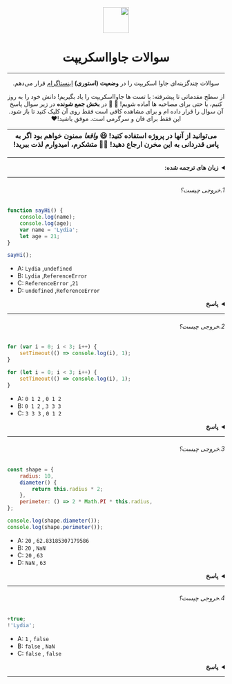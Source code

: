<div dir='rtl'>
<div align="center">
  <img height="60" src="https://img.icons8.com/color/344/javascript.png">
  <h1>سوالات جاوااسکریپت</h1>

---

سوالات چندگزینه‌ای جاوا اسکریپت را در **وضعیت (استوری)** [اینستاگرام](https://www.instagram.com/theavocoder/) قرار می‌دهم.

از سطح مقدماتی تا پیشرفته: با تست ها جاوااسکریپت را یاد بگیریم! دانش خود را به روز کنیم، یا حتی برای مصاحبه ها آماده شویم! :muscle: :rocket:
در **بخش جمع شونده** در زیر سوال پاسخ آن سوال را قرار داده ام و برای مشاهده کافی است فقط روی آن کلیک کنید تا باز شود. این فقط برای فان و سرگرمی است. موفق باشید!:heart:

</div>

| می‌توانید از آنها در پروژه‌ استفاده کنید! 😃 _واقعا_ ممنون خواهم بود اگر به پاس قدردانی به این مخرن ارجاع دهید!  💪🏼 متشکرم، امیدوارم لذت ببرید! |
| ------------------------------------------------------------------------------------------------------------------------------------------------- |

---

<details><summary><b>زبان های ترجمه شده:</b></summary>
<p>

- [🇸🇦 العربية](./ar-AR/README_AR.md)
- [🇪🇬 اللغة العامية](./ar-EG/README_ar-EG.md)
- [🇧🇦 Bosanski](./bs-BS/README-bs_BS.md)
- [🇩🇪 Deutsch](./de-DE/README.md)
- [🇪🇸 Español](./es-ES/README-ES.md)
- [🇫🇷 Français](./fr-FR/README_fr-FR.md)
- [🇮🇩 Indonesia](./id-ID/README.md)
- [🇯🇵 日本語](./ja-JA/README-ja_JA.md)
- [🇰🇷 한국어](./ko-KR/README-ko_KR.md)
- [🇳🇱 Nederlands](./nl-NL/README.md)
- [🇧🇷 Português Brasil](./pt-BR/README_pt_BR.md)
- [🇷🇺 Русский](./ru-RU/README.md)
- [🇹🇭 ไทย](./th-TH/README-th_TH.md)
- [🇹🇷 Türkçe](./tr-TR/README-tr_TR.md)
- [🇺🇦 Українська мова](./uk-UA/README.md)
- [🇻🇳 Tiếng Việt](./vi-VI/README-vi.md)
- [🇨🇳 简体中文](./zh-CN/README-zh_CN.md)
- [🇹🇼 繁體中文](./zh-TW/README_zh-TW.md)
- [🇫🇦 فارسی](./fa-Fa/README-FA.md)

</p>
</details>
</div>

---
<div dir='rtl'>

###### 1.خروجی چیست؟

</div>

```javascript
function sayHi() {
    console.log(name);
    console.log(age);
    var name = 'Lydia';
    let age = 21;
}

sayHi();
```

- A: `Lydia` ,`undefined`
- B: `Lydia` ,`ReferenceError`
- C: `ReferenceError` ,`21`
- D: `undefined` ,`ReferenceError`

<div dir='rtl'>
<details><summary><b>پاسخ</b></summary>
<p>

#### پاسخ: D


داخل تابع، ابتدا متغیر `name` را که با کلمه کلیدی `var` تعریف کرده‌ایم، تعریف می‌شود. این به این معناست که متغیر فضایی از حافظه را می‌گیرد و مقدار اولیه آن به صورت پیشفرض `undefined` خواهد بود و تا زمانی که به خطی نرسیده‌ایم که این متغیر در آن نوشته‌شده و مقداردهی‌شده مقدار آن همچنان `undefined` خواهد بود، جایی که می‌‌خواهیم متغیر را چاپ کنیم هنوز (مقدار) آن را تعریف نکرده ایم! پس مقدار چاپ شده آن `undefined` خواهد بود.
متغیرها با کلمه کلیدی `let` (و `const` به صورت ثابت) نیز تعریف می‌شوند، اما برخلاف `var` مقداردهی اولیه نمی‌شوند، آنها قبل از خطی که تعریف شده اند(مقدار دهی شده‌اند) در دسترس نیستند. این "temporal dead zone" نامیده می‌شود. وقتی که تلاش می‌کنیم به متغیرها قبل از جایی که آنها را تعریف کرده‌ایم دسترسی داشته باشیم، جاوااسکریپت یک ارور `ReferenceError` را به ما نشان خواهد داد.
</p>
</details>
</div>

---
<div dir='rtl'>

###### 2.خروجی چیست؟

</div>

```javascript
for (var i = 0; i < 3; i++) {
    setTimeout(() => console.log(i), 1);
}

for (let i = 0; i < 3; i++) {
    setTimeout(() => console.log(i), 1);
}
```

- A: `0 1 2` , `0 1 2`
- B: `0 1 2` , `3 3 3`
- C: `3 3 3` , `0 1 2`
<div dir='rtl'>
<details><summary><b>پاسخ</b></summary>
<p>

#### پاسخ: C

در جاوااسکریپت هنگام استفاده از `setTimeout`، تابع کال‌بک (callback function) فراخوانی شده و پس از حلقه اجرا می‌شود. از آنجایی که متغیر `i` در اولین حلقه با کلمه کلیدی `var` تعریف شده، مقدار آن به صورت سراسری است. در داخل حلقه مقدار `i` با استفاده از عملگر `++` هربار `1` تا افزایش می‌یابد.زمانی که تابع کال‌بک در `setTimeout` فراخوانی شده، مقدار `i` برابر با `3` است.
در حلقه دوم متغیر `i` با کلمه کلیدی `let` تعریف شده: در حالتی که متغیر (یا ثابت) را با `let` یا `const` تعریف می‌کنیم، اسکوپ‌ها باعث میشوند که مقدار متغیر فقط در همان اسکوپ در دسترس باشد و `i` در هربار تکرار حلقه مقداری جدید خواهد داشت و هرمقدار در اسکوپ مخصوص به خود در دسترس خواهد بود(در اینجا مقادیر به اصطلاح کپچر می‌شوند) و مقدار `i` را بر اساس زمانی که `setTimeout` فراخوانی شده چاپ می‌کند.
</p>
</details>
</div>

---
<div dir='rtl'>

###### 3.خروجی چیست؟

</div>

```javascript
const shape = {
    radius: 10,
    diameter() {
        return this.radius * 2;
    },
    perimeter: () => 2 * Math.PI * this.radius,
};

console.log(shape.diameter());
console.log(shape.perimeter());
```

- A: `20` , `62.83185307179586`
- B: `20` , `NaN`
- C: `20` , `63`
- D: `NaN` , `63`

<div dir='rtl'>
<details><summary><b>پاسخ</b></summary>
<p>

#### پاسخ: B

توجه کنید مقدار `diameter` یک **regular function** است در حالی که مقدار `perimeter` یک **arrow function** است.
در **arrow function** ها،‌ کلمه کلیدی `this` به اسکوپ والد (اسکوپی که این تابع در آن قرار گرفته است) اشاره دارد، در حالی که در **regular function** ها اینطور نیست. زمانی که تابع `perimeter` فراخوانی می‌شود، `this` به شی `shape` اشاره ندارد پس به مقدار `radius` هم دسترسی ندارد.

بنابراین مقدار `radius` در `this` وجود نداشته و خروجی برابر `NaN` خواهد بود.

</p>
</details>
</div>

---
<div dir='rtl'>

###### 4.خروجی چیست؟

</div>

```javascript
+true;
!'Lydia';
```

- A: `1` , `false`
- B: `false` , `NaN`
- C: `false` , `false`
<div dir='rtl'>
<details><summary><b>پاسخ</b></summary>
<p>

#### پاسخ: A

در اینجا عملگر `+` عملوند را به یک عدد تبدیل می‌کند. `true` معادل `1` است و `false` معادل `0`.

رشته‌ی `'lydia'` یک مقدار **truthy** است و معادل `ture` در نظر گرفته شده: پس `'Lydia'!` مقدار `false` خواهد داشت.
</p>
</details>
</div>

---